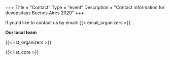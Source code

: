 +++
Title = "Contact"
Type = "event"
Description = "Contact information for devopsdays Buenos Aires 2020"
+++

If you'd like to contact us by email: {{< email_organizers >}}

**Our local team**

{{< list_organizers >}}


{{< list_core >}}
